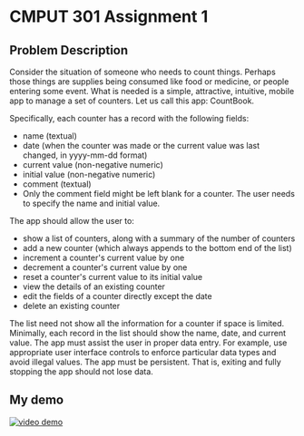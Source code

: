 # CMPUT 301 Assignment 1


## Problem Description

Consider the situation of someone who needs to count things. Perhaps those things are supplies being consumed like food or medicine, or people entering some event. What is needed is a simple, attractive, intuitive, mobile app to manage a set of counters. Let us call this app: CountBook.

Specifically, each counter has a record with the following fields:

* name (textual)
* date (when the counter was made or the current value was last changed, in yyyy-mm-dd format)
* current value (non-negative numeric)
* initial value (non-negative numeric)
* comment (textual)
* Only the comment field might be left blank for a counter. The user needs to specify the name and initial value.

The app should allow the user to:

* show a list of counters, along with a summary of the number of counters
* add a new counter (which always appends to the bottom end of the list)
* increment a counter's current value by one
* decrement a counter's current value by one
* reset a counter's current value to its initial value
* view the details of an existing counter
* edit the fields of a counter directly except the date
* delete an existing counter

The list need not show all the information for a counter if space is limited. Minimally, each record in the list should show the name, date, and current value.
The app must assist the user in proper data entry. For example, use appropriate user interface controls to enforce particular data types and avoid illegal values.
The app must be persistent. That is, exiting and fully stopping the app should not lose data.

## My demo
[![video demo](https://www.youtube.com/watch?v=6t9c4upKTQ8/0.jpg)](https://www.youtube.com/watch?v=6t9c4upKTQ8)
